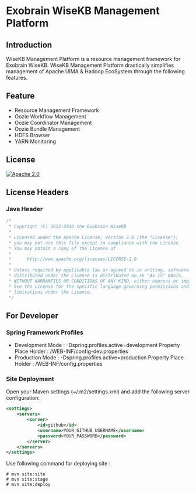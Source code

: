 # Exobrain WiseKB Management Platform

## Introduction

WiseKB Management Platform is a resource management framework for Exobrain WiseKB.
WiseKB Management Platform drastically simplifies management of Apache UIMA & Hadoop EcoSystem through the following features.

## Feature

* Resource Management Framework
* Oozie Workflow Management
* Oozie Coordinator Management
* Oozie Bundle Management
* HDFS Browser
* YARN Monitoring

## License

[![Apache 2.0](https://img.shields.io/badge/License-Apache%202.0-brightgreen.svg)](LICENSE)

## License Headers

### Java Header

```java
/*
 * Copyright (C) 2012-2016 the Exobrain WiseKB
 *
 * Licensed under the Apache License, Version 2.0 (the "License");
 * you may not use this file except in compliance with the License.
 * You may obtain a copy of the License at
 *
 *      http://www.apache.org/licenses/LICENSE-2.0
 *
 * Unless required by applicable law or agreed to in writing, software
 * distributed under the License is distributed on an "AS IS" BASIS,
 * WITHOUT WARRANTIES OR CONDITIONS OF ANY KIND, either express or implied.
 * See the License for the specific language governing permissions and
 * limitations under the License.
 */
```

## For Developer

### Spring Framework Profiles

* Development Mode : -Dspring.profiles.active=development
  Property Place Holder : /WEB-INF/config-dev.properties
* Production Mode : -Dspring.profiles.active=production
  Property Place Holder : /WEB-INF/config.properties

### Site Deployment

Open your Maven settings (~/.m2/settings.xml) and add the following server configuration:

```xml
<settings>
    <servers>
        <server>
            <id>github</id>
            <username>YOUR_GITHUB_USERNAME</username>
            <password>YOUR_PASSWORD</password>
        </server>
    </servers>
</settings>
```

Use following command for deploying site :

```
# mvn site:site
# mvn site:stage
# mvn site:deploy
```
